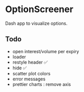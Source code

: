 # OptionScreener

Dash app to visualize options.

## Todo
- open interest/volume per expiry 
- loader
- restyle header ✅
- hide ✅
- scatter plot colors
- error messages
- prettier charts : remove axis

